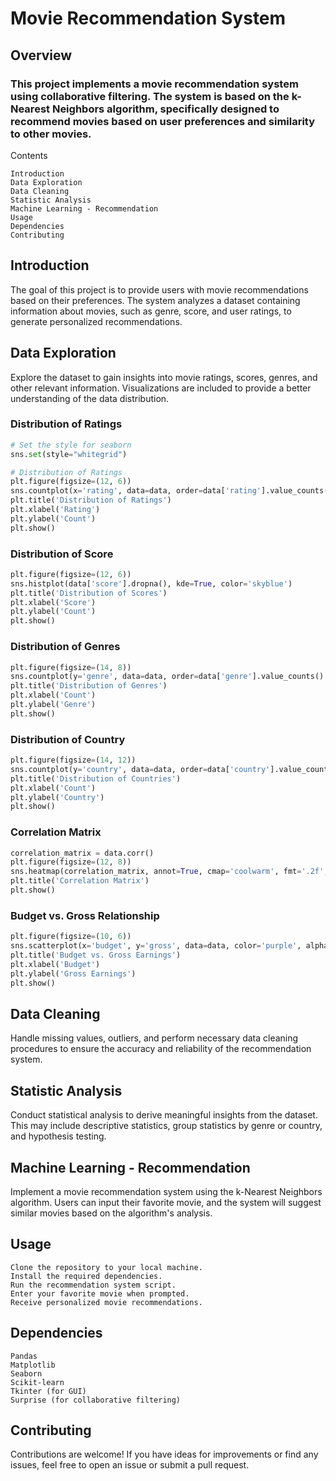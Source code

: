 # Movie Recommendation System
## Overview

### This project implements a movie recommendation system using collaborative filtering. The system is based on the k-Nearest Neighbors algorithm, specifically designed to recommend movies based on user preferences and similarity to other movies.
Contents

    Introduction
    Data Exploration
    Data Cleaning
    Statistic Analysis
    Machine Learning - Recommendation
    Usage
    Dependencies
    Contributing

## Introduction

The goal of this project is to provide users with movie recommendations based on their preferences. The system analyzes a dataset containing information about movies, such as genre, score, and user ratings, to generate personalized recommendations.

## Data Exploration

Explore the dataset to gain insights into movie ratings, scores, genres, and other relevant information. Visualizations are included to provide a better understanding of the data distribution.

### Distribution of Ratings

```python
# Set the style for seaborn
sns.set(style="whitegrid")

# Distribution of Ratings
plt.figure(figsize=(12, 6))
sns.countplot(x='rating', data=data, order=data['rating'].value_counts().index, palette='viridis')
plt.title('Distribution of Ratings')
plt.xlabel('Rating')
plt.ylabel('Count')
plt.show()
```

### Distribution of Score

```python
plt.figure(figsize=(12, 6))
sns.histplot(data['score'].dropna(), kde=True, color='skyblue')
plt.title('Distribution of Scores')
plt.xlabel('Score')
plt.ylabel('Count')
plt.show()
```
### Distribution of Genres

```python
plt.figure(figsize=(14, 8))
sns.countplot(y='genre', data=data, order=data['genre'].value_counts().index, palette='muted')
plt.title('Distribution of Genres')
plt.xlabel('Count')
plt.ylabel('Genre')
plt.show()
```
### Distribution of Country

```python
plt.figure(figsize=(14, 12))
sns.countplot(y='country', data=data, order=data['country'].value_counts().index, palette='pastel')
plt.title('Distribution of Countries')
plt.xlabel('Count')
plt.ylabel('Country')
plt.show()
```
### Correlation Matrix

```python
correlation_matrix = data.corr()
plt.figure(figsize=(12, 8))
sns.heatmap(correlation_matrix, annot=True, cmap='coolwarm', fmt='.2f', linewidths=0.5)
plt.title('Correlation Matrix')
plt.show()
```
### Budget vs. Gross Relationship
```python
plt.figure(figsize=(10, 6))
sns.scatterplot(x='budget', y='gross', data=data, color='purple', alpha=0.7)
plt.title('Budget vs. Gross Earnings')
plt.xlabel('Budget')
plt.ylabel('Gross Earnings')
plt.show()
```
## Data Cleaning
Handle missing values, outliers, and perform necessary data cleaning procedures to ensure the accuracy and reliability of the recommendation system.

## Statistic Analysis

Conduct statistical analysis to derive meaningful insights from the dataset. This may include descriptive statistics, group statistics by genre or country, and hypothesis testing.

## Machine Learning - Recommendation

Implement a movie recommendation system using the k-Nearest Neighbors algorithm. Users can input their favorite movie, and the system will suggest similar movies based on the algorithm's analysis.

## Usage

    Clone the repository to your local machine.
    Install the required dependencies.
    Run the recommendation system script.
    Enter your favorite movie when prompted.
    Receive personalized movie recommendations.

## Dependencies

    Pandas
    Matplotlib
    Seaborn
    Scikit-learn
    Tkinter (for GUI)
    Surprise (for collaborative filtering)


## Contributing

Contributions are welcome! If you have ideas for improvements or find any issues, feel free to open an issue or submit a pull request.
